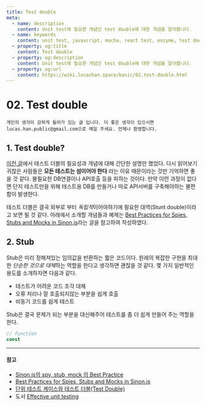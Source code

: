 ```yaml
---
title: Test double
meta:
  - name: description
    content: Unit test에 필요한 개념인 test double에 대한 개념을 알아봅니다.
  - name: keywords
    content: unit test, javascript, mocha, react test, enzyme, test double, mock, stub, fake, spy
  - property: og:title
    content: Test double
  - property: og:description
    content: Unit test에 필요한 개념인 test double에 대한 개념을 알아봅니다.
  - property: og:url
    content: https://wiki.lucashan.space/basic/02.test-double.html
---
```

# 02. Test double

`개인의 생각이 강하게 들어가 있는 글 입니다. 더 좋은 생각이 있으시면 lucas.han.public@gmail.com으로 메일 주세요. 언제나 환영합니다.`

## 1. Test double?
[이전 글](http://localhost:8080/basic/01.unit-test-basic.html#_4-test-double)에서 테스트 더블의 필요성과 개념에 대해 간단한 설명만 했었다. 다시 읽어보기 귀찮은 사람들은 **모든 테스트는 섬이어야 한다** 라는 이유 때문이라는 것만 기억하면 좋을 것 같다. 불필요한 DB연결이나 API호출 등을 피하는 것이다. 만약 이런 과정이 없다면 단지 테스트만을 위해 테스트용 DB를 만들거나 따로 API서버를 구축해야하는 불편함이 발생한다.

테스트 더블은 결국 외부로 부터 *독립적*이어야하기에 필요한 대역(Stunt double)이라고 보면 될 것 같다. 아래에서 소개할 개념들과 예제는 [Best Practices for Spies, Stubs and Mocks in Sinon.js](https://semaphoreci.com/community/tutorials/best-practices-for-spies-stubs-and-mocks-in-sinon-js)라는 글을 참고하여 작성하였다.

## 2. Stub
Stub은 미리 정해져있는 임의값을 반환하는 짧은 코드이다. 원래의 복잡한 구현을 최대한 *단순한 것으로 대체*하는 역할을 한다고 생각하면 괜찮을 것 같다. 몇 가지 일반적인 용도를 소개하자면 다음과 같다.

- 테스트가 어려운 코드 조각 대체
- 오류 처리나 잘 호출되지않는 부분을 쉽게 호출
- 비동기 코드를 쉽게 테스트

Stub은 결국 문제가 되는 부분을 대신해주어 테스트를 좀 더 쉽게 만들어 주는 역할을 한다.

```javascript
// function
const 
```

---
#### 참고
- [Sinon.js의 spy, stub, mock 의 Best Practice](https://tiffany.devpools.kr/2018/03/19/sinon/)
- [Best Practices for Spies, Stubs and Mocks in Sinon.js](https://semaphoreci.com/community/tutorials/best-practices-for-spies-stubs-and-mocks-in-sinon-js)
- [단위 테스트 케이스와 테스트 더블(Test Double)](https://medium.com/@SlackBeck/%EB%8B%A8%EC%9C%84-%ED%85%8C%EC%8A%A4%ED%8A%B8-%EC%BC%80%EC%9D%B4%EC%8A%A4%EC%99%80-%ED%85%8C%EC%8A%A4%ED%8A%B8-%EB%8D%94%EB%B8%94-test-double-2b88cccd6a96)
- 도서 [Effective unit testing](http://www.hanbit.co.kr/store/books/look.php?p_code=B1467412848)